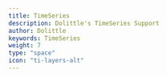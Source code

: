 ```yaml
---
title: TimeSeries
description: Dolittle's TimeSeries Support
author: Dolittle
keywords: TimeSeries
weight: 7
type: "space"
icon: "ti-layers-alt"
---
```

